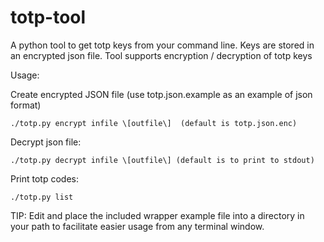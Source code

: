 # totp-tool
A python tool to get totp keys from your command line.  Keys are stored in an encrypted json file.  Tool supports encryption / decryption of totp keys

Usage:

Create encrypted JSON file (use totp.json.example as an example of json format)

	./totp.py encrypt infile \[outfile\]  (default is totp.json.enc)

Decrypt json file:

	./totp.py decrypt infile \[outfile\] (default is to print to stdout)

Print totp codes:

	./totp.py list


TIP: Edit and place the included wrapper example file into a directory in your path to facilitate easier usage from any terminal window.
